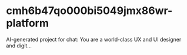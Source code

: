 # cmh6b47qo000bi5049jmx86wr-platform
AI-generated project for chat: You are a world-class UX and UI designer and digit...
